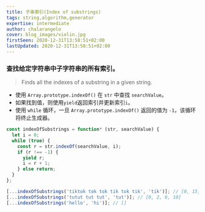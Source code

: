 ```yaml
---
title: 子串索引(Index of substrings)
tags: string,algorithm,generator
expertise: intermediate
author: chalarangelo
cover: blog_images/violin.jpg
firstSeen: 2020-12-31T13:58:51+02:00
lastUpdated: 2020-12-31T13:58:51+02:00
---
```


### 查找给定字符串中子字符串的所有索引。
> Finds all the indexes of a substring in a given string.

- 使用 `Array.prototype.indexOf()` 在 `str` 中查找 `searchValue`。
- 如果找到值，则使用`yield`返回索引并更新索引`i`。
- 使用 `while` 循环，一旦 `Array.prototype.indexOf()` 返回的值为 `-1`，该循环将终止生成器。

```js
const indexOfSubstrings = function* (str, searchValue) {
  let i = 0;
  while (true) {
    const r = str.indexOf(searchValue, i);
    if (r !== -1) {
      yield r;
      i = r + 1;
    } else return;
  }
};
```

```js
[...indexOfSubstrings('tiktok tok tok tik tok tik', 'tik')]; // [0, 15, 23]
[...indexOfSubstrings('tutut tut tut', 'tut')]; // [0, 2, 6, 10]
[...indexOfSubstrings('hello', 'hi')]; // []
```
